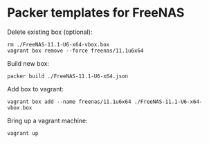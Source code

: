 Packer templates for FreeNAS
============================

Delete existing box (optional):
```
rm ./FreeNAS-11.1-U6-x64-vbox.box
vagrant box remove --force freenas/11.1u6x64
```

Build new box:
```
packer build ./FreeNAS-11.1-U6-x64.json
```

Add box to vagrant:
```
vagrant box add --name freenas/11.1u6x64 ./FreeNAS-11.1-U6-x64-vbox.box
```

Bring up a vagrant machine:
```
vagrant up
```
